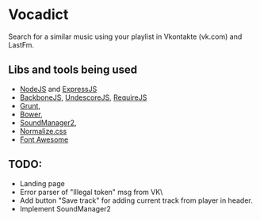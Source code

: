 # Vocadict

Search for a similar music using your playlist in Vkontakte (vk.com) and LastFm.

## Libs and tools being used

* [NodeJS](http://nodejs.org/) and [ExpressJS](http://expressjs.com/)
* [BackboneJS](http://backbonejs.org/), [UndescoreJS](http://underscorejs.org/), [RequireJS](http://requirejs.org/)
* [Grunt](http://gruntjs.com/),
* [Bower](http://bower.io/),
* [SoundManager2](http://www.schillmania.com/projects/soundmanager2/),
* [Normalize.css](http://necolas.github.io/normalize.css/)
* [Font Awesome](http://fortawesome.github.io/Font-Awesome/)

## TODO:

* Landing page
* Error parser of "Illegal token" msg from VK\
* Add button "Save track" for adding current track from player in header.
* Implement SoundManager2